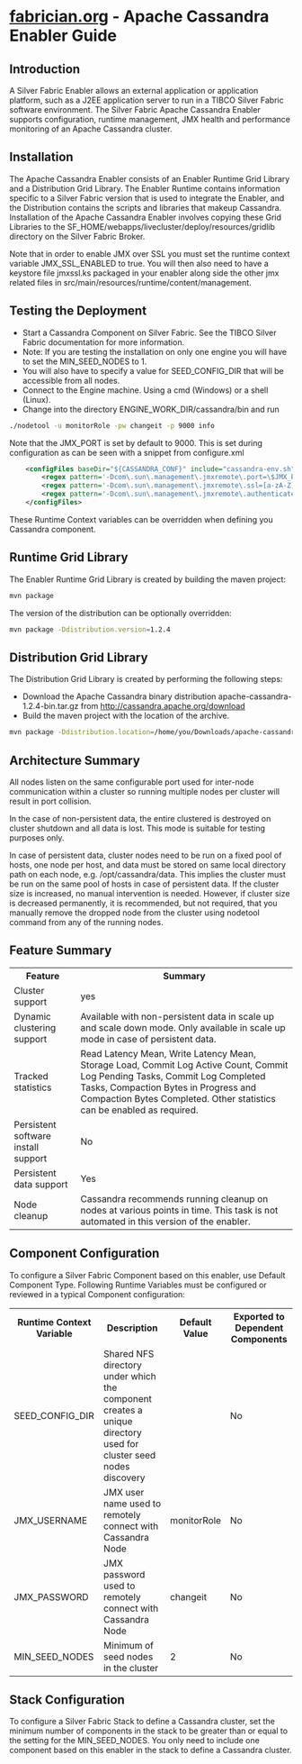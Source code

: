 [fabrician.org](http://fabrician.org/) - Apache Cassandra Enabler Guide
==========================================================================

Introduction
--------------------------------------
A Silver Fabric Enabler allows an external application or application platform, such as a J2EE 
application server to run in a TIBCO Silver Fabric software environment.  The Silver Fabric Apache 
Cassandra Enabler supports configuration, runtime management, JMX health and performance 
monitoring of an Apache Cassandra cluster.

Installation
--------------------------------------
The Apache Cassandra Enabler consists of an Enabler Runtime Grid Library and a Distribution 
Grid Library. The Enabler Runtime contains information specific to a Silver Fabric version that 
is used to integrate the Enabler, and the Distribution contains the scripts and libraries that 
makeup Cassandra. Installation of the Apache Cassandra Enabler involves copying these Grid 
Libraries to the SF_HOME/webapps/livecluster/deploy/resources/gridlib directory on the Silver Fabric Broker. 

Note that in order to enable JMX over SSL you must set the runtime context variable JMX_SSL_ENABLED to true.
You will then also need to have a keystore file jmxssl.ks packaged in your enabler along side the other
jmx related files in src/main/resources/runtime/content/management.

Testing the Deployment
--------------------------------------
* Start a Cassandra Component on Silver Fabric.  See the TIBCO Silver Fabric documentation for more information.
* Note: If you are testing the installation on only one engine you will have to set the MIN_SEED_NODES to 1.
* You will also have to specify a value for SEED_CONFIG_DIR that will be accessible from all nodes.
* Connect to the Engine machine. Using a cmd (Windows) or a shell (Linux).
* Change into the directory ENGINE_WORK_DIR/cassandra/bin and run

```bash
./nodetool -u monitorRole -pw changeit -p 9000 info
```

Note that the JMX_PORT is set by default to 9000.  This is set during configuration as can be seen
with a snippet from configure.xml
```xml
    <configFiles baseDir="${CASSANDRA_CONF}" include="cassandra-env.sh">
        <regex pattern='-Dcom\.sun\.management\.jmxremote\.port=\$JMX_PORT' replacement='-Dcom.sun.management.jmxremote.port=${RMI_REGISTRY_PORT}' />
        <regex pattern='-Dcom\.sun\.management\.jmxremote\.ssl=[a-zA-Z]+' replacement='-Dcom.sun.management.jmxremote.ssl=${JMX_SSL_ENABLED}' />
        <regex pattern='-Dcom\.sun\.management\.jmxremote\.authenticate=[a-zA-Z]+' replacement='-Dcom.sun.management.jmxremote.authenticate=false' />
    </configFiles>
```
These Runtime Context variables can be overridden when defining you Cassandra component.


Runtime Grid Library
--------------------------------------
The Enabler Runtime Grid Library is created by building the maven project:
```bash
mvn package
```
The version of the distribution can be optionally overridden:
```bash
mvn package -Ddistribution.version=1.2.4
```

Distribution Grid Library
--------------------------------------
The Distribution Grid Library is created by performing the following steps:
* Download the Apache Cassandra binary distribution apache-cassandra-1.2.4-bin.tar.gz from http://cassandra.apache.org/download
* Build the maven project with the location of the archive.

```bash
mvn package -Ddistribution.location=/home/you/Downloads/apache-cassandra-1.2.4-bin.tar.gz -Ddistribution.version=1.2.4 
```

Architecture Summary
--------------------------------------
All nodes listen on the same configurable port used for inter-node communication within a cluster so running multiple nodes 
per cluster will result in port collision. 

In the case of non-persistent data, the entire clustered is destroyed on cluster shutdown and all data is lost. This mode 
is suitable for testing purposes only.

In case of persistent data, cluster nodes need to be run on a fixed pool of hosts, one node per host, and data must be stored on 
same local directory path on each node, e.g. /opt/cassandra/data. This implies the cluster must be run on the same pool of hosts
in case of persistent data. If the cluster size is increased, no manual intervention is needed. However, if cluster size is 
decreased permanently, it is recommended, but not required, that you manually remove the dropped node from the cluster using 
nodetool command from any of the running nodes. 

Feature Summary
--------------------------------------
<table>
<tr>
<th>Feature</th>
<th>Summary</th>
</tr>

<tr>
<td>Cluster support</td>
<td>yes</td>
</tr>

<tr>
<td>Dynamic clustering support</td>
<td>Available with non-persistent data in scale up and scale down mode.  Only available in scale up mode in case of persistent data.</td>
</tr>

<tr>
<td>Tracked statistics</td>
<td>Read Latency Mean, Write Latency Mean, Storage Load, Commit Log Active Count, Commit Log Pending Tasks, 
Commit Log Completed Tasks, Compaction Bytes in Progress and Compaction Bytes Completed. Other statistics 
can be enabled as required.
</td>
</tr>

<tr>
<td>Persistent software install support</td>
<td>No</td>
</tr>

<tr>
<td>Persistent data support</td>
<td>Yes</td>
</tr>

<tr>
<td>Node cleanup</td>
<td>Cassandra recommends running cleanup on nodes at various points in time. This task is not automated in this 
version of the enabler.</td>
</tr>
</table>

Component Configuration
--------------------------------------
To configure a Silver Fabric Component based on this enabler, use Default Component Type. Following Runtime 
Variables must be configured or reviewed in a typical Component configuration:

<table>
<tr>
<th>Runtime Context Variable</th>
<th>Description</th>
<th>Default Value</th>
<th>Exported to Dependent Components</th>
</tr>

<tr>
<td>SEED_CONFIG_DIR</td>
<td>Shared NFS directory under which the component creates a unique directory used for cluster seed nodes discovery</td>
<td></td>
<td>No</td>
</tr>

<tr>
<td>JMX_USERNAME</td>
<td>JMX user name used to remotely connect with Cassandra Node</td>
<td>monitorRole</td>
<td>No</td>
</tr>

<tr>
<td>JMX_PASSWORD</td>
<td>JMX password used to remotely connect with Cassandra Node</td>
<td>changeit</td>
<td>No</td>
</tr>

<tr>
<td>MIN_SEED_NODES</td>
<td>Minimum of seed nodes in the cluster</td>
<td>2</td>
<td>No</td>
</tr>

</table>

Stack Configuration
--------------------------------------
To configure a Silver Fabric Stack to define a Cassandra cluster, set the minimum number of components in the 
stack to be greater than or equal to the setting for the MIN_SEED_NODES. You only need to include one component 
based on this enabler in the stack to define a Cassandra cluster.
